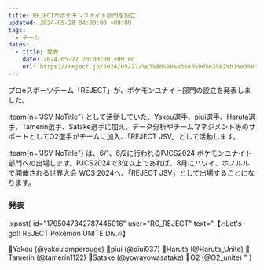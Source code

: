 ```yaml
---
title: REJECTがポケモンユナイト部門を設立
updated: 2024-05-28 04:00:00 +09:00
tags:
  - チーム
dates:
  - title: 発表
    date: 2024-05-27 20:00:00 +09:00
    url: https://reject.jp/2024/05/27/%e3%80%90%e3%83%9d%e3%82%b1%e3%83%a2%e3%83%b3%e3%83%a6%e3%83%8a%e3%82%a4%e3%83%88%e3%80%91%e3%80%8creject-jsv%e3%80%8d%e3%81%a8%e3%81%97%e3%81%a6%e9%83%a8%e9%96%80%e8%a8%ad%e7%ab%8b%e5%8f%8a%e3%81%b3/
---
```


プロeスポーツチーム「REJECT」が、ポケモンユナイト部門の設立を発表しました。

<!-- more -->

:team{n="JSV NoTitle"} として活動していた、Yakou選手、piui選手、Haruta選手、Tamerin選手、Satake選手に加え、データ分析やチームマネジメント等のサポートとしてO2選手がチームに加入、「REJECT JSV」として活動します。

:team{n="JSV NoTitle"} は、6/1、6/2に行われるPJCS2024 ポケモンユナイト部門への出場します。PJCS2024で3位以上であれば、8月にハワイ、ホノルルで開催される世界大会 WCS 2024へ、「REJECT JSV」として出場することになります。

### 発表

:xpost{
  id="1795047342787445016"
  user="RC_REJECT"
  text="【🔥Let's go!! REJECT Pokémon UNITE Div.🔥】

🌟Yakou (@yakoulamperouge)
🌟piui (@piui037)
🌟Haruta (@Haruta_Unite)
🌟Tamerin (@tamerin1122)
🌟Satake (@yowayowasatake)
🌟O2 (@O2_unite)
"
}